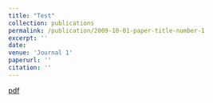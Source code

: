 ```yaml
---
title: "Test"
collection: publications
permalink: /publication/2009-10-01-paper-title-number-1
excerpt: ''
date: 
venue: 'Journal 1'
paperurl: ''
citation: ''
---
```

[pdf](http://academicpages.github.io/files/paper1.pdf)
